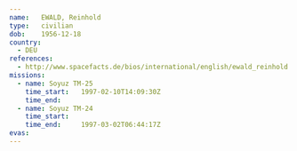 ```yaml
---
name:	EWALD, Reinhold
type:	civilian
dob:	1956-12-18
country:
  - DEU
references:
  - http://www.spacefacts.de/bios/international/english/ewald_reinhold.htm
missions:
  - name: Soyuz TM-25
    time_start:   1997-02-10T14:09:30Z
    time_end:     
  - name: Soyuz TM-24
    time_start:   
    time_end:     1997-03-02T06:44:17Z
evas:
---
```

